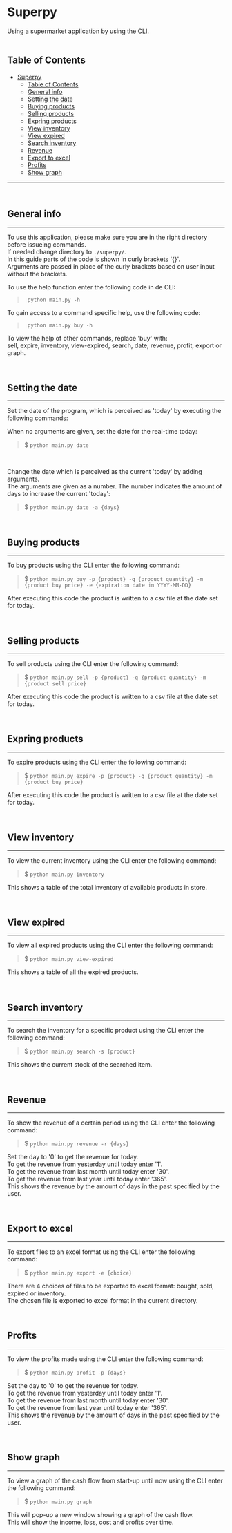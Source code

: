 # Superpy

Using a supermarket application by using the CLI.  
<br/>

Table of Contents
---
- [Superpy](#superpy)
  - [Table of Contents](#table-of-contents)
  - [General info](#general-info)
  - [Setting the date](#setting-the-date)
  - [Buying products](#buying-products)
  - [Selling products](#selling-products)
  - [Expring products](#expring-products)
  - [View inventory](#view-inventory)
  - [View expired](#view-expired)
  - [Search inventory](#search-inventory)
  - [Revenue](#revenue)
  - [Export to excel](#export-to-excel)
  - [Profits](#profits)
  - [Show graph](#show-graph)
---
<br/>

## General info
---
To use this application, please make sure you are in the right directory before issueing commands.  
If needed change directory to `./superpy/`.  
In this guide parts of the code is shown in curly brackets '{}'.  
Arguments are passed in place of the curly brackets based on user input without the brackets.  
  
To use the help function enter the following code in de CLI:  
> ` python main.py -h`  
  
To gain access to a command specific help, use the following code:
> ` python main.py buy -h`  

To view the help of other commands, replace 'buy' with:  
sell, expire, inventory, view-expired, search, date, revenue, profit, export or graph.

<br/>

## Setting the date
---
Set the date of the program, which is perceived as 'today' by executing the following commands:  
  
When no arguments are given, set the date for the real-time today:
> $ `python main.py date`  

<br/>

Change the date which is perceived as the current 'today' by adding arguments.  
The arguments are given as a number. The number indicates the amount of days to increase the current 'today':  
> $ `python main.py date -a {days}`  

<br/>

## Buying products  
---
To buy products using the CLI enter the following command:  
> $ `python main.py buy -p {product} -q {product quantity} -m {product buy price} -e {expiration date in YYYY-MM-DD}`  

After executing this code the product is written to a csv file at the date set for today.

<br/>

## Selling products 
--- 
To sell products using the CLI enter the following command:  
> $ `python main.py sell -p {product} -q {product quantity} -m {product sell price}`  

After executing this code the product is written to a csv file at the date set for today.

<br/>  

## Expring products 
--- 
To expire products using the CLI enter the following command:  
> $ `python main.py expire -p {product} -q {product quantity} -m {product buy price}`  

After executing this code the product is written to a csv file at the date set for today.

<br/>  

## View inventory 
--- 
To view the current inventory using the CLI enter the following command:  
> $ `python main.py inventory`  

This shows a table of the total inventory of available products in store. 

<br/>  

## View expired 
--- 
To view all expired products using the CLI enter the following command:  
> $ `python main.py view-expired`  

This shows a table of all the expired products. 

<br/>  

## Search inventory 
--- 
To search the inventory for a specific product using the CLI enter the following command:  
> $ `python main.py search -s {product}`  

This shows the current stock of the searched item. 

<br/>  

## Revenue 
--- 
To show the revenue of a certain period using the CLI enter the following command:  
> $ `python main.py revenue -r {days}`  

Set the day to '0' to get the revenue for today.  
To get the revenue from yesterday until today enter '1'.  
To get the revenue from last month until today enter '30'.  
To get the revenue from last year until today enter '365'.  
This shows the revenue by the amount of days in the past specified by the user.  

<br/>  

## Export to excel 
--- 
To export files to an excel format using the CLI enter the following command:  
> $ `python main.py export -e {choice}`  

There are 4 choices of files to be exported to excel format: bought, sold, expired or inventory.  
The chosen file is exported to excel format in the current directory.   

<br/>  

## Profits 
--- 
To view the profits made using the CLI enter the following command:  
> $ `python main.py profit -p {days}`  

Set the day to '0' to get the revenue for today.  
To get the revenue from yesterday until today enter '1'.  
To get the revenue from last month until today enter '30'.  
To get the revenue from last year until today enter '365'.  
This shows the revenue by the amount of days in the past specified by the user.  

<br/>  

## Show graph 
--- 
To view a graph of the cash flow from start-up until now using the CLI enter the following command:  
> $ `python main.py graph`  

This will pop-up a new window showing a graph of the cash flow.  
This will show the income, loss, cost and profits over time.
